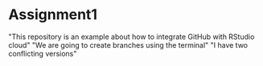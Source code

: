 # Assignment1
"This repository is an example about how to integrate GitHub with RStudio cloud"
"We are going to create branches using the terminal"
"I have two conflicting versions"






